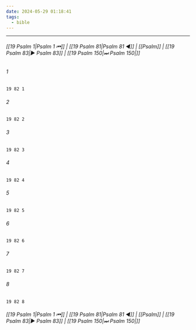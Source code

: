 ```yaml
---
date: 2024-05-29 01:18:41
tags:
  - bible
---
```

___

###### [[19 Psalm 1|Psalm 1 ⏮]] | [[19 Psalm 81|Psalm 81 ◀]] | [[Psalm]] | [[19 Psalm 83|▶ Psalm 83]] | [[19 Psalm 150|⏭ Psalm 150|]]

###### 1
``` verse
19 82 1 
```
###### 2
``` verse
19 82 2 
```
###### 3
``` verse
19 82 3 
```
###### 4
``` verse
19 82 4 
```
###### 5
``` verse
19 82 5 
```
###### 6
``` verse
19 82 6 
```
###### 7
``` verse
19 82 7 
```
###### 8
``` verse
19 82 8 
```

###### [[19 Psalm 1|Psalm 1 ⏮]] | [[19 Psalm 81|Psalm 81 ◀]] | [[Psalm]] | [[19 Psalm 83|▶ Psalm 83]] | [[19 Psalm 150|⏭ Psalm 150|]]

